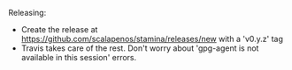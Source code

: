 Releasing:

* Create the release at https://github.com/scalapenos/stamina/releases/new with a 'v0.y.z' tag
* Travis takes care of the rest. Don't worry about 'gpg-agent is not available in this session' errors.
